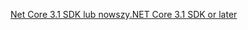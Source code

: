 [<span data-ttu-id="69e78-101">Net Core 3.1 SDK lub nowszy</span><span class="sxs-lookup"><span data-stu-id="69e78-101">.NET Core 3.1 SDK or later</span></span>](https://dotnet.microsoft.com/download/dotnet-core/3.1)
